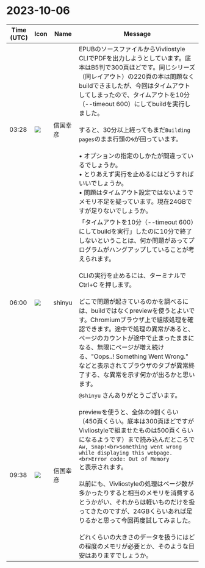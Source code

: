 # 2023-10-06

|Time (UTC)|Icon|Name|Message|
|---|---|---|---|
|03:28|![](https://avatars.slack-edge.com/2022-08-21/3992344751120_5c9be0c9169540de7e40_72.jpg)|信国幸彦|EPUBのソースファイルからVivliostyle CLIでPDFを出力しようとしています。底本はB5判で300頁ほどです。同じシリーズ（同レイアウト）の220頁の本は問題なくbuildできましたが、今回はタイムアウトしてしまったので、タイムアウトを10分（--timeout 600）にしてbuildを実行しました。<br><br>すると、30分以上経ってもまだ`Building pages`のまま行頭の🌀が回っています。<br><br>• オプションの指定のしかたが間違っているでしょうか。<br>• とりあえず実行を止めるにはどうすればいいでしょうか。<br>• 問題はタイムアウト設定ではないようでメモリ不足を疑っています。現在24GBですが足りないでしょうか。|
|06:00|![](https://avatars.slack-edge.com/2018-04-27/354445776386_e258f5ed5ba887b08668_72.jpg)|shinyu|「タイムアウトを10分（--timeout 600）にしてbuildを実行」したのに10分で終了しないということは、何か問題があってプログラムがハングアップしていることが考えられます。<br><br>CLIの実行を止めるには、ターミナルで Ctrl+C を押します。<br><br>どこで問題が起きているのかを調べるには、buildではなくpreviewを使うとよいです。Chromiumブラウザ上で組版処理を確認できます。途中で処理の異常があると、ページのカウントが途中で止まったままになる、無限にページが増え続ける、"Oops..! Something Went Wrong." などと表示されてブラウザのタブが異常終了する、な異常を示す何かが出るかと思います。|
|09:38|![](https://avatars.slack-edge.com/2022-08-21/3992344751120_5c9be0c9169540de7e40_72.jpg)|信国幸彦|`@shinyu` さんありがとうございます。<br><br>previewを使うと、全体の9割くらい（450頁くらい。底本は300頁ほどですがVivliostyleで組ませたものは500頁くらいになるようです）まで読み込んだところで<br>```Aw, Snap!<br>Something went wrong while displaying this webpage.<br>Error code: Out of Memory```<br>と表示されます。<br><br>以前にも、Vivliostyleの処理はページ数が多かったりすると相当のメモリを消費するとうかがい、それからは軽いものだけを扱ってきたのですが、24GBくらいあれば足りるかと思って今回再度試してみました。<br><br>どれくらいの大きさのデータを扱うにはどの程度のメモリが必要とか、そのような目安はありますでしょうか。|
